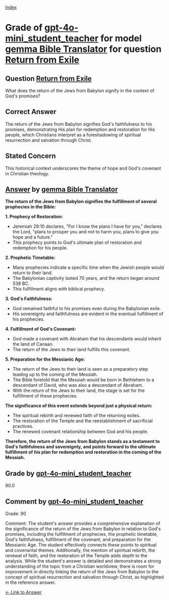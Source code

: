 
[Index](../../../../index.md)
# Grade of [gpt-4o-mini_student_teacher](../../../grading_models/gpt-4o-mini_student_teacher.md) for model [gemma Bible Translator](../../../answering_models/gemma_Bible_Translator.md) for question [Return from Exile](../../../questions/Return_from_Exile.md)

## Question [Return from Exile](../../../questions/Return_from_Exile.md)
What does the return of the Jews from Babylon signify in the context of God's promises?

## Correct Answer
The return of the Jews from Babylon signifies God's faithfulness to his promises, demonstrating His plan for redemption and restoration for His people, which Christians interpret as a foreshadowing of spiritual resurrection and salvation through Christ.

## Stated Concern
This historical context underscores the theme of hope and God's covenant in Christian theology.

## [Answer](../Return_from_Exile.md) by [gemma Bible Translator](../../../answering_models/gemma_Bible_Translator.md)
**The return of the Jews from Babylon signifies the fulfillment of several prophecies in the Bible:**

**1. Prophecy of Restoration:**

- Jeremiah 29:10 declares, "For I know the plans I have for you," declares the Lord, "plans to prosper you and not to harm you, plans to give you hope and a future."
- This prophecy points to God's ultimate plan of restoration and redemption for his people.


**2. Prophetic Timetable:**

- Many prophecies indicate a specific time when the Jewish people would return to their land.
- The Babylonian captivity lasted 70 years, and the return began around 538 BC. 
- This fulfillment aligns with biblical prophecy.


**3. God's Faithfulness:**

- God remained faithful to his promises even during the Babylonian exile.
- His sovereignty and faithfulness are evident in the eventual fulfillment of his prophecies.


**4. Fulfillment of God's Covenant:**

- God made a covenant with Abraham that his descendants would inherit the land of Canaan.
- The return of the Jews to their land fulfills this covenant.


**5. Preparation for the Messianic Age:**

- The return of the Jews to their land is seen as a preparatory step leading up to the coming of the Messiah.
- The Bible foretold that the Messiah would be born in Bethlehem to a descendant of David, who was also a descendant of Abraham. 
- With the return of the Jews to their land, the stage is set for the fulfillment of these prophecies.


**The significance of this event extends beyond just a physical return:**

- The spiritual rebirth and renewed faith of the returning exiles.
- The restoration of the Temple and the reestablishment of sacrificial practices.
- The renewed covenant relationship between God and his people.


**Therefore, the return of the Jews from Babylon stands as a testament to God's faithfulness and sovereignty, and points forward to the ultimate fulfillment of his plan for redemption and restoration in the coming of the Messiah.**

## Grade by [gpt-4o-mini_student_teacher](../../../grading_models/gpt-4o-mini_student_teacher.md)
90.0

## Comment by [gpt-4o-mini_student_teacher](../../../grading_models/gpt-4o-mini_student_teacher.md)
Grade: 90

Comment: The student's answer provides a comprehensive explanation of the significance of the return of the Jews from Babylon in relation to God's promises, including the fulfillment of prophecies, the prophetic timetable, God's faithfulness, fulfillment of the covenant, and preparation for the Messianic Age. The student effectively connects these points to spiritual and covenantal themes. Additionally, the mention of spiritual rebirth, the renewal of faith, and the restoration of the Temple adds depth to the analysis. While the student's answer is detailed and demonstrates a strong understanding of the topic from a Christian worldview, there is room for improvement in directly linking the return of the Jews from Babylon to the concept of spiritual resurrection and salvation through Christ, as highlighted in the reference answer.

[&lt;- Link to Answer](../Return_from_Exile.md)
